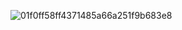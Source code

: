 ![01f0ff58ff4371485a66a251f9b683e8](https://github.com/user-attachments/assets/fa08acef-63eb-47cc-8e90-1e9b89cb9241)
